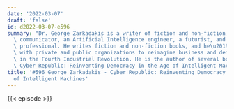 ```yaml
---
date: '2022-03-07'
draft: 'false'
id: d2022-03-07-e596
summary: "Dr. George Zarkadakis is a writer of fiction and non-fiction, a science\
  \ communicator, an Artificial Intelligence engineer, a futurist, and a digital innovation\
  \ professional. He writes fiction and non-fiction books, and he\u2019s also working\
  \ with private and public organizations to reimagine business and democratic institutions\
  \ in the Fourth Industrial Revolution. He is the author of several books, including\
  \ Cyber Republic: Reinventing Democracy in the Age of Intelligent Machines."
title: '#596 George Zarkadakis - Cyber Republic: Reinventing Democracy in the Age
  of Intelligent Machines'
---
```

{{< episode >}}
